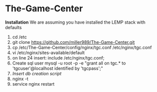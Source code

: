 # The-Game-Center

**Installation**
We are assuming you have installed the LEMP stack with defaults

1. cd /etc
2. git clone https://github.com/miller989/The-Game-Center.git
3. cp /etc/The-Game-Center/config/nginx/tgc.conf /etc/nginx/tgc.conf
4. vi /etc/nginx/sites-available/default
5. on line 24 insert:
    include /etc/nginx/tgc.conf;
6. Create sql user
    mysql -u root -p -e "grant all on tgc.* to 'tgcuser'@localhost identified by 'tgcpass';"
7. *Insert db creation script*
8. nginx -t
9. service nginx restart
